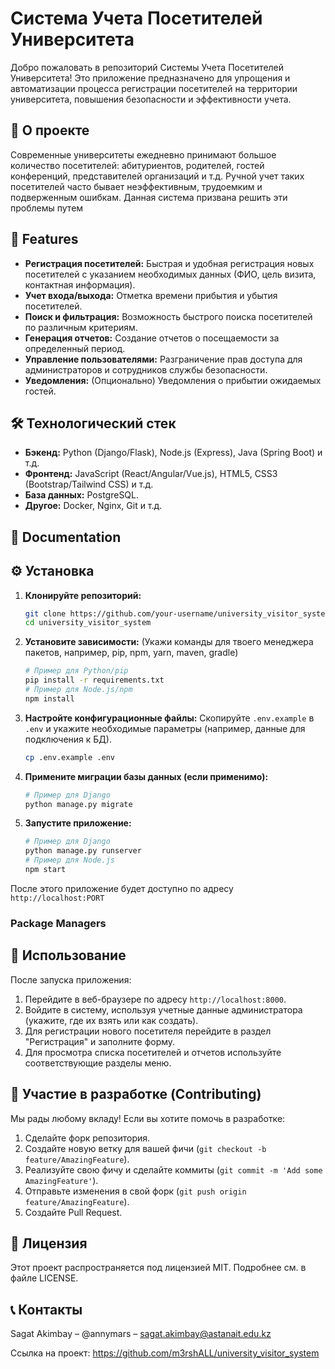 # Система Учета Посетителей Университета

<!-- Краткое описание проекта в 1-2 предложениях. Например: -->
Добро пожаловать в репозиторий Системы Учета Посетителей Университета! Это приложение предназначено для упрощения и автоматизации процесса регистрации посетителей на территории университета, повышения безопасности и эффективности учета.

<!-- Можно добавить значки (badges) для статуса сборки, покрытия кода, версии и т.д. -->
<!-- Например: -->
<!-- ![GitHub issues](https://img.shields.io/github/issues/your-username/university_visitor_system) -->
<!-- ![GitHub forks](https://img.shields.io/github/forks/your-username/university_visitor_system) -->
<!-- ![GitHub stars](https://img.shields.io/github/stars/your-username/university_visitor_system) -->

## 🌟 О проекте

Современные университеты ежедневно принимают большое количество посетителей: абитуриентов, родителей, гостей конференций, представителей организаций и т.д. Ручной учет таких посетителей часто бывает неэффективным, трудоемким и подверженным ошибкам. Данная система призвана решить эти проблемы путем 

## 🚀 Features

- **Регистрация посетителей:** Быстрая и удобная регистрация новых посетителей с указанием необходимых данных (ФИО, цель визита, контактная информация).
- **Учет входа/выхода:** Отметка времени прибытия и убытия посетителей.
- **Поиск и фильтрация:** Возможность быстрого поиска посетителей по различным критериям.
- **Генерация отчетов:** Создание отчетов о посещаемости за определенный период.
- **Управление пользователями:** Разграничение прав доступа для администраторов и сотрудников службы безопасности.
- **Уведомления:** (Опционально) Уведомления о прибытии ожидаемых гостей.

## 🛠 Технологический стек

- **Бэкенд:** Python (Django/Flask), Node.js (Express), Java (Spring Boot) и т.д.
- **Фронтенд:** JavaScript (React/Angular/Vue.js), HTML5, CSS3 (Bootstrap/Tailwind CSS) и т.д.
- **База данных:** PostgreSQL.
- **Другое:** Docker, Nginx, Git и т.д.

## 📖 Documentation

<!-- Ссылка на более подробную документацию, если она есть (например, Wiki проекта или отдельный сайт). -->
<!-- Пример: -->
<!--
Более подробную документацию по API и архитектуре проекта можно найти [здесь](link-to-your-documentation).
-->

## ⚙️ Установка

1. **Клонируйте репозиторий:**
   ```bash
   git clone https://github.com/your-username/university_visitor_system.git
   cd university_visitor_system
   ```
2. **Установите зависимости:**
   (Укажи команды для твоего менеджера пакетов, например, pip, npm, yarn, maven, gradle)
   ```bash
   # Пример для Python/pip
   pip install -r requirements.txt
   # Пример для Node.js/npm
   npm install
   ```
3. **Настройте конфигурационные файлы:**
   Скопируйте `.env.example` в `.env` и укажите необходимые параметры (например, данные для подключения к БД).
   ```bash
   cp .env.example .env
   ```
4. **Примените миграции базы данных (если применимо):**
   ```bash
   # Пример для Django
   python manage.py migrate
   ```
5. **Запустите приложение:**
   ```bash
   # Пример для Django
   python manage.py runserver
   # Пример для Node.js
   npm start
   ```
После этого приложение будет доступно по адресу `http://localhost:PORT`

### Package Managers
<!-- Если ты уже начал этот раздел, дополни его конкретными командами для установки через менеджеры пакетов, если это применимо для твоего проекта как библиотеки или CLI-инструмента. -->
<!-- Если это веб-приложение, то предыдущий раздел "Установка" будет более актуален. -->

## 🚀 Использование

После запуска приложения:
1. Перейдите в веб-браузере по адресу `http://localhost:8000`.
2. Войдите в систему, используя учетные данные администратора (укажите, где их взять или как создать).
3. Для регистрации нового посетителя перейдите в раздел "Регистрация" и заполните форму.
4. Для просмотра списка посетителей и отчетов используйте соответствующие разделы меню.


## 🤝 Участие в разработке (Contributing)

Мы рады любому вкладу! Если вы хотите помочь в разработке:
1. Сделайте форк репозитория.
2. Создайте новую ветку для вашей фичи (`git checkout -b feature/AmazingFeature`).
3. Реализуйте свою фичу и сделайте коммиты (`git commit -m 'Add some AmazingFeature'`).
4. Отправьте изменения в свой форк (`git push origin feature/AmazingFeature`).
5. Создайте Pull Request.


## 📜 Лицензия

Этот проект распространяется под лицензией MIT. Подробнее см. в файле LICENSE.

<!-- Не забудь добавить сам файл LICENSE.md в корень проекта, если его еще нет. -->

## 📞 Контакты

Sagat Akimbay – @annymars – sagat.akimbay@astanait.edu.kz

Ссылка на проект: https://github.com/m3rshALL/university_visitor_system

